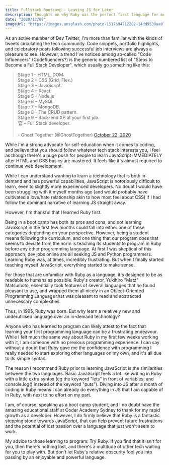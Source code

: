 ```yaml
---
title: Fullstack Bootcamp - Leaving JS for Later
description: Thoughts on why Ruby was the perfect first language for me.
date: "2020/12/08"
imageUrl: "https://images.unsplash.com/photo-1517694712202-14dd9538aa97?q=80&w=3540&auto=format&fit=crop&ixlib=rb-4.0.3&ixid=M3wxMjA3fDB8MHxwaG90by1wYWdlfHx8fGVufDB8fHx8fA%3D%3D"
---
```


As an active member of Dev Twitter, I'm more than familiar with the kinds of tweets circulating the tech community. Code snippets, portfolio highlights, and celebratory posts following successful job interviews are always a pleasure to see. However, a trend I've noticed among so-called "Code Influencers" (Codefluencers?) is the generic numbered list of "Steps to Become a Full Stack Developer", which usually go something like this:

<blockquote clasName="twitter-tweet"><p lang="en" dir="ltr">Stage 1 – HTML, DOM.<br>Stage 2 – CSS (Grid, Flex.)<br>Stage 3 – JavaScript.<br>Stage 4 – React.<br>Stage 5 – Node.js<br>Stage 6 – MySQL.<br>Stage 7 – MongoDB.<br>Stage 8 – The CRUD pattern.<br>Stage 9 – Back-end XP at your first job.<br>🏆 – Full Stack developer.</p>- Ghost Together (@GhostTogether) <a href="https://twitter.com/GhostTogether/status/1319397557571887105?ref_src=twsrc%5Etfw">October 22, 2020</a></blockquote> <script async src="https://platform.twitter.com/widgets.js" charset="utf-8"></script>

While I'm a strong advocate for self-education when it comes to coding, and believe that you should follow whatever tech stack interests you, I feel as though there's a huge push for people to learn JavaScript IMMEDIATELY after HTML and CSS basics are mastered. It feels like it's almost required to continue web development.

While I can understand wanting to learn a technology that is both in-demand and has powerful capabilities, JavaScript is notoriously difficult to learn, even to slightly more experienced developers. No doubt I would have been struggling with it myself months ago (and would probably have cultivated a love/hate relationship akin to how most feel about CSS) if I had follow the dominant narrative of learning JS straight away.

However, I'm thankful that I learned Ruby first.

Being in a boot camp has both its pros and cons, and not learning JavaScript in the first few months could fall into either one of these categories depending on your perspective. However, being a student means following the curriculum, and one thing that our program does that seems to deviate from the norm is teaching its students to program in Ruby before any other programming language. At first I was skeptical of this approach; dev jobs online are all seeking JS and Python programmers. Learning Ruby was, at times, incredibly frustrating. But when I finally started teaching myself JavaScript, everything started to make sense.

For those that are unfamiliar with Ruby as a language, it's designed to be as readable to humans as possible. Ruby's creator, Yukihiro "Matz" Matsumoto, essentially took features of several languages that he found pleasant to use, and wrapped them all nicely in an Object-Oriented Programming Language that was pleasant to read and abstracted unnecessary complexities.

Thus, in 1995, Ruby was born. But why learn a relatively new and underutilised language over an in-demand technology?

Anyone who has learned to program can likely attest to the fact that learning your first programming language can be a frustrating endeavour. While I felt much the same way about Ruby in my first few weeks working with it, I am someone with no previous programming experience. I can say without a doubt that Ruby gave me the confidence with programming I really needed to start exploring other languages on my own, and it's all due to its simple syntax.

The reason I recommend Ruby prior to learning JavaScript is the similarities between the two languages. Basic JavaScript feels a lot like writing in Ruby with a little extra syntax (eg the keyword "lets" in front of variables, and console.log() instead of the keyword "puts"). Diving into JS after a month of coding in Ruby means I can already do everything in JS that I am capable of in Ruby, with next to no effort on my part.

I am, of course, speaking as a boot camp student, and I no doubt have the amazing educational staff at Coder Academy Sydney to thank for my rapid growth as a developer. However, I do firmly believe that Ruby is a fantastic stepping stone towards JavaScript, that can help prevent future frustrations and the potential of lost passion over a language that just won't seem to work.

My advice to those learning to program: Try Ruby. If you find that it isn't for you, then there's nothing lost, and there's a multitude of other tech waiting for you to play with. But don't let Ruby's relative obscurity fool you into passing by an enjoyable and powerful language.

